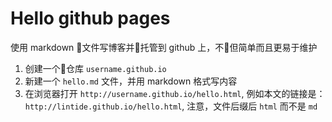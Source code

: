 # Hello github pages

使用 markdown 文件写博客并托管到 github 上，不但简单而且更易于维护

1. 创建一个仓库 `username.github.io`
2. 新建一个 `hello.md` 文件，并用 markdown 格式写内容
3. 在浏览器打开 `http://username.github.io/hello.html`, 例如本文的链接是：`http://lintide.github.io/hello.html`, 注意，文件后缀后 `html` 而不是 `md`